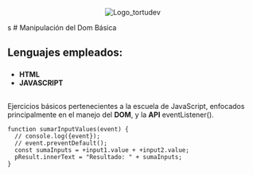 <p align="center">
  <img src="https://i.postimg.cc/VkW50JZS/oie-png-1.png" alt="Logo_tortudev">
</p>
s
# Manipulación del Dom Básica

## Lenguajes empleados:
   
###
* **HTML**
* **JAVASCRIPT**

##
Ejercicios básicos pertenecientes a la escuela de JavaScript, enfocados principalmente en el manejo del **DOM**, y la **API** eventListener().

```
function sumarInputValues(event) {
  // console.log({event});
  // event.preventDefault();
  const sumaInputs = +input1.value + +input2.value;
  pResult.innerText = "Resultado: " + sumaInputs;
}
```